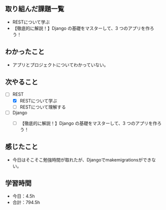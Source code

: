 ## 取り組んだ課題一覧

- RESTについて学ぶ
- 【徹底的に解説！】Django の基礎をマスターして、3 つのアプリを作ろう！

## わかったこと
- アプリとプロジェクトについてわかっていない。

## 次やること

- [ ] REST
    - [x] RESTについて学ぶ
    - [ ] RESTについて理解する
- [ ] Django
    - [ ] 【徹底的に解説！】Django の基礎をマスターして、3 つのアプリを作ろう！


## 感じたこと
- 今日はそこそこ勉強時間が取れたが、Djangoでmakemigrationsができない。

## 学習時間

- 今日：4.5h
- 合計：794.5h
